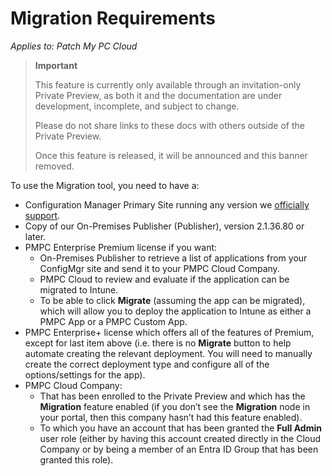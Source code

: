 # Migration Requirements

_Applies to: Patch My PC Cloud_

<blockquote class="wp-block-quote">
<p><strong>Important</strong></p>
<p>This feature is currently only available through an invitation-only Private Preview, as both it and the documentation are under development, incomplete, and subject to change.</p>
<p>Please do not share links to these docs with others outside of the Private Preview.</p>
<p>Once this feature is released, it will be announced and this banner removed.</p>
</blockquote>

To use the Migration tool, you need to have a:

* Configuration Manager Primary Site running any version we [officially support](https://patchmypc.com/kb/supported-versions-configuration-manager-wsus/#heading-0).
* Copy of our On-Premises Publisher (Publisher), version 2.1.36.80 or later.
* PMPC Enterprise Premium license if you want:
  * On-Premises Publisher to retrieve a list of applications from your ConfigMgr site and send it to your PMPC Cloud Company.
  * PMPC Cloud to review and evaluate if the application can be migrated to Intune.
  * To be able to click <strong>Migrate</strong> (assuming the app can be migrated), which will allow you to deploy the application to Intune as either a PMPC App or a PMPC Custom App.
* PMPC Enterprise+ license which offers all of the features of Premium, except for last item above  (i.e. there is no <strong>Migrate</strong> button to help automate creating the relevant deployment. You will need to manually create the correct deployment type and configure all of the options/settings for the app).
* PMPC Cloud Company:
  * That has been enrolled to the Private Preview and which has the <strong>Migration</strong> feature enabled (if you don’t see the <strong>Migration</strong> node in your portal, then this company hasn’t had this feature enabled).
  * To which you have an account that has been granted the <strong>Full Admin</strong> user role (either by having this account created directly in the Cloud Company or by being a member of an Entra ID Group that has been granted this role).